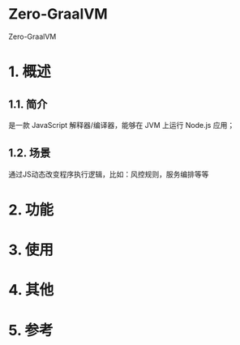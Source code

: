 # Zero-GraalVM
Zero-GraalVM
# 1. 概述
## 1.1. 简介
是一款 JavaScript 解释器/编译器，能够在 JVM 上运行 Node.js 应用；
## 1.2. 场景
通过JS动态改变程序执行逻辑，比如：风控规则，服务编排等等
# 2. 功能

# 3. 使用

# 4. 其他

# 5. 参考